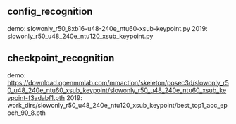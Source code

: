 ## config_recognition
demo: slowonly_r50_8xb16-u48-240e_ntu60-xsub-keypoint.py
2019: slowonly_r50_u48_240e_ntu120_xsub_keypoint.py

## checkpoint_recognition
demo: https://download.openmmlab.com/mmaction/skeleton/posec3d/slowonly_r50_u48_240e_ntu60_xsub_keypoint/slowonly_r50_u48_240e_ntu60_xsub_keypoint-f3adabf1.pth
2019: work_dirs/slowonly_r50_u48_240e_ntu120_xsub_keypoint/best_top1_acc_epoch_90_8.pth
